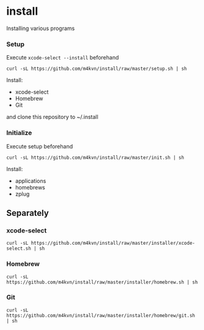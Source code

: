 # install

Installing various programs

### Setup

Execute `xcode-select --install` beforehand

```
curl -sL https://github.com/m4kvn/install/raw/master/setup.sh | sh
```

Install:

- xcode-select
- Homebrew
- Git

and clone this repository to ~/.install

### Initialize

Execute setup beforehand

```
curl -sL https://github.com/m4kvn/install/raw/master/init.sh | sh
```

Install:

- applications
- homebrews
- zplug

## Separately

### xcode-select

```
curl -sL https://github.com/m4kvn/install/raw/master/installer/xcode-select.sh | sh
```

### Homebrew

```
curl -sL https://github.com/m4kvn/install/raw/master/installer/homebrew.sh | sh
```

### Git

```
curl -sL https://github.com/m4kvn/install/raw/master/installer/homebrew/git.sh | sh
```

